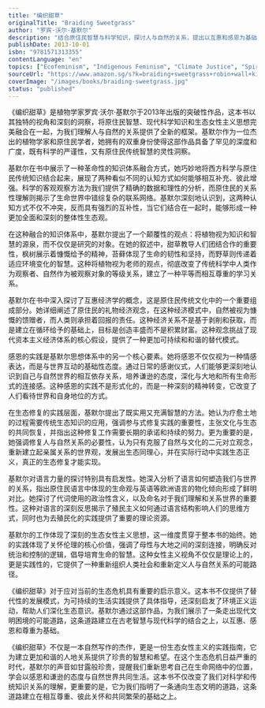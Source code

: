 ```yaml
---
title: "编织甜草"
originalTitle: "Braiding Sweetgrass"
author: "罗宾·沃尔·基默尔"
description: "结合原住民智慧与科学知识，探讨人与自然的关系，提出以互惠和感恩为基础的生态女性主义实践。"
publishDate: 2013-10-01
isbn: "9781571313355"
contentLanguage: "en"
topics: ["Ecofeminism", "Indigenous Feminism", "Climate Justice", "Spiritual Feminism", "Decolonial Feminism"]
sourceUrl: "https://www.amazon.sg/s?k=braiding+sweetgrass+robin+wall+kimmerer&tag=inkrupt-22"
coverImage: "/images/books/braiding-sweetgrass.jpg"
status: "published"
---
```


《编织甜草》是植物学家罗宾·沃尔·基默尔于2013年出版的突破性作品，这本书以其独特的视角和深刻的洞察，将原住民智慧、现代科学知识和生态女性主义思想完美融合在一起，为我们理解人与自然的关系提供了全新的框架。基默尔作为一位杰出的植物学家和原住民学者，她拥有的双重身份使得这部作品具备了罕见的深度和广度，既有科学的严谨性，又有原住民传统智慧的灵性洞察。

基默尔在书中展示了一种革命性的知识体系融合方式，她巧妙地将西方科学与原住民传统知识结合起来，展现了两种看似不同的认知方式如何能够相互补充、彼此增强。科学的客观观察方法为我们提供了精确的数据和理性的分析，而原住民的关系性理解则揭示了生命世界中错综复杂的联系网络。基默尔深刻地认识到，这两种认知方式不仅不冲突，反而具有强烈的互补性，当它们结合在一起时，能够形成一种更加全面和深刻的整体性生态观。

在这种融合的知识体系中，基默尔提出了一个颠覆性的观点：将植物视为知识和智慧的源泉，而不仅仅是研究的对象。在她的叙述中，甜草教导人们团结合作的重要性，枫树展示着慷慨给予的精神，苔藓体现了生命的韧性和坚持，而野草则传递着适应环境变化的智慧。这种将植物视为老师的观点，彻底改变了传统科学中人类作为观察者、自然作为被观察对象的等级关系，建立了一种平等而相互尊重的学习关系。

基默尔在书中深入探讨了互惠经济学的概念，这是原住民传统文化中的一个重要组成部分。她详细阐述了原住民的礼物经济观念，在这种经济模式中，自然被视为慷慨的馈赠者，而人类则承担着回报的责任。这种经济关系不是基于剥削和获取，而是建立在循环给予的基础上，目标是创造丰盛而不是积累财富。这种观念挑战了现代资本主义经济体系的核心假设，提供了一种更加可持续和和谐的替代模式。

感恩的实践是基默尔思想体系中的另一个核心要素。她将感恩不仅仅视为一种情感表达，而是与世界互动的基础性态度。通过日常的感谢仪式，人们能够更深刻地认识到自己与自然世界的相互依存关系，培养谦逊的态度，深化与大地和所有生命形式的连接感。这种感恩的实践不是形式化的，而是一种深刻的精神转变，它改变了人们看待世界和自身地位的方式。

在生态修复的实践层面，基默尔提出了既实用又充满智慧的方法。她认为疗愈土地的过程需要传统生态知识的应用，强调参与式修复实践的重要性，主张文化与生态的共同恢复，并指出这种修复工作需要长期的承诺和持续的努力。更为重要的是，她强调修复人与自然关系的必要性，认为只有克服了自然与文化的二元对立观念，重新建立起亲属关系的世界观，发展出生态同理心，并在实际行动中实践生态正义，真正的生态修复才能实现。

基默尔对语言力量的探讨特别具有启发性。她深入分析了语言如何塑造我们与世界的关系，指出原住民语言中体现的生命观与英语等欧洲语言的物化倾向形成了鲜明对比。她探讨了代词使用的政治性含义，以及命名对于我们理解和关系世界的重要性。这种对语言的深刻反思揭示了殖民主义如何通过语言结构影响人们的思维方式，同时也为去殖民化的实践提供了重要的理论资源。

基默尔的工作体现了深刻的生态女性主义思想，这一维度贯穿于整本书的始终。她的实践体现了关怀伦理的核心价值，强调了母性与大地之间的深刻连接，明确反对统治和控制的逻辑，倡导培育生命的智慧。这种女性主义视角不仅仅是理论上的，更是实践性的，它提供了一种重新组织人类社会和重新定义人与自然关系的可能路径。

《编织甜草》对于应对当前的生态危机具有重要的启示意义。这本书不仅提供了替代性的发展模式，为可持续的生活实践提供了具体指导，还深刻启发了环境正义运动，帮助人们深化生态意识。基默尔通过这部作品，为我们展示了一条走出现代文明困境的可能道路，这条道路建立在古老智慧与现代科学的结合之上，以互惠、感恩和尊重为基础。

《编织甜草》不仅是一本自然写作的杰作，更是一份生态女性主义的实践指南，它为建立更加和谐的人地关系提供了珍贵的智慧和希望。在这个生态危机日益严重的时代，基默尔的声音如甘露般珍贵，提醒我们重新思考自己在生命网络中的位置，学会以感恩和谦逊的态度与自然世界共同生活。这本书不仅改变了我们对科学和传统知识关系的理解，更重要的是，它为我们指明了一条通向生态文明的道路，这条道路建立在相互尊重、彼此关怀和共同繁荣的基础之上。